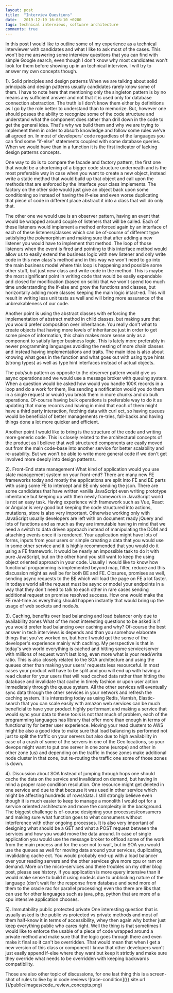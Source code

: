```yaml
---
layout: post
title:  "Interview Questions"
date:   2019-12-19 16:08:10 +0200
tags: technical interviews, software architecture
comments: true
---	
```


In this post I would like to outline some of my experience as a technical interviewer with candidates and what I like to ask most of the cases. This won't be me answering some interview questions that you can find with simple Google search, even though I don't know why most candidates won't look for them before showing up in an technical interview. I will try to answer my own concepts though.

1). Solid principles and design patterns 
When we are talking about solid principals and design patterns usually candidates rarely know some of them. I have to note here that mentioning only the singleton pattern is by no means any sufficient answer and not that it is used only for database connection abstraction. The truth is I don't know them either by definitions as I go by the role better to understand than to memorize. But, however one should posses the ability to recognize some of the code structure and understand what the component does rather than drill down in the code to get the general idea. That's why we build them and why we are trying to implement them in order to absorb knowledge and follow some rules we've all agreed on. In most of developers' code regardless of the languages you can find some "if-else" statements coupled with some database queries. When we would have than in a function it is the first indicator of lacking design patterns concepts.

One way to do is to compare the facade and factory pattern, the first one that would be a shortening of a bigger code structure underneath and is the most preferable way in case when you want to create a new object, instead write a static method that would build up that object and call upon the methods that are enforced by the interface your class implements. The factory on the other side would just give an object back upon some conditioning so instead of having the if-else and even worse duplicating that piece of code in different place abstract it into a class that will do only that. 

The other one we would use is an observer pattern, having an event that would be wrapped around couple of listeners that will be called. Each of these listeners would implement a method enforced again by an interface of each of these listeners/classes which can be of-course of different type satisfying the polymorphism and making sure that after adding a new listener you would have to implement that method. The loop of those listeners when the event is fired and pointing to this interface method would allow us to easily extend the business logic with new listener and only write code in this new class's method and in this way we won't need to go into the main business model where this loop is happening and possible some other stuff, but just new class and write code in the method. This is maybe the most significant point in writing code that would be easily expendable and closed for modification (based on solid) that we won't spend too much time understanding the if-else and grow the functions and classes, but horizontally adding more classes keeping the main logic intact-ed. This will result in writing less unit tests as well and will bring more assurance of the unbreakableness of our code. 

Another point is using the abstract classes with enforcing the implementation of abstract method in child classes, but making sure that you would prefer composition over inheritance. You really don't what to create objects that having more levels of inheritance just in order to get some piece of information, this chain makes more sense only as a component to satisfy larger business logic. This is lately more preferably in newer programming languages avoiding the nesting of more chain classes and instead having implementations and traits. The main idea is also about knowing what goes in the function and what goes out with using type hints (strong types) as well as type hint interfaces instead of actual objects.

The pub/sub pattern as opposite to the observer pattern would give us async operations and we would use a message broker with queuing system. When a question would be asked how would you handle 100K records in a loop and do a work for them, like sending a notification would you do them in a single request or would you break them in more chunks and do bulk operations. Of-course having bulk operations is preferable way to do it as updating that many records and having in mind that each of them might have a third party interaction, fetching data with curl ect, so having queues would be beneficial of better managements re-tries, fall-backs and having things done a lot more quicker and efficient.

Another point I would like to bring is the structure of the code and writing more generic code. This is closely related to the architectural concepts of the product as I believe that well structured components are easily moved out from the main code-base into another service for better scalability and re-usability. But we won't be able to write more general code if we don't get involved more deeply into design patterns.

2). Front-End state management
What kind of application would you use state management system on your front-end? There are many new FE frameworks today and mostly the applications are split into FE and BE parts with using some FE to intercept and BE only sending the json. There are some candidates that have written vanilla JavaScript even writing prototype inheritance but keeping up with then newly framework in JavaScript world is not an easy task. Having experience with framework such as Vue, React or Angular is very good but keeping the code structured into actions, mutations, store is also very important. Otherwise working only with JavaScript usually developers are left with on document ready jQuery and lots of functions and as much as they are immutable having in mind that we need a switch to data driven approach instead of manipulating the DOM and attaching events once it is rendered. Your application might have lots of forms, inputs from your users or simple creating a data that you would use in some other service and it is highly recommended that you would do it using a FE framework. It would be nearly an impossible task to do it with pure JavaScript, but on the other hand you still want to keep the using object oriented approach in your code. Usually I would like to know how functional programming is implemented beyond map, filter, reduce and this discussion might as well be for both BE and FE. Closures, promises as well, sending async requests to the BE which will load the page on FE a lot faster. In todays world all the request must be async or model your endpoints in a way that they don't need to talk to each other in rare cases sending additional request on promise resolved success. How one would make the FE real-time as everything should happen instantly that would bring up the usage of web sockets and nodeJs.

3). Caching, benefits over load balancing and load balancer only due to availability zones
What of the most interesting questions to be asked is if you would prefer load balancing over caching and why? Of-course the best answer in tech interviews is depends and than you somehow elaborate things that you've worked on, but here I would get the sense of the developer's experience mainly with caching. My perspective is that in today's web world everything is cached and hitting some service/server with millions of request won't last long, even more what is your read/write ratio. This is also closely related to the SOA architecture and using the queues other than making your users' requests less resourceful. In most cases your product will have to be split and you will end up with having a read cluster for your users that will read cached data rather than hitting the database and invalidate that cache in timely fashion or upon user action immediately through the queue system. All the other services will eventually sync data through the other services in your network and refresh the caching system. It is interesting today as using Redis, Varnish, Elastic-search that you can scale easily with amazon web services can be much beneficial to have your product highly performant and making a service that would sync your data to these tools is not that much of problem, each of the programming languages has library that offer more than enough in terms of functionality for better user experience. Moving your read clusters to AWS might be also a good idea to make sure that load balancing is performed not just to split the traffic on your servers but also due to high availability in case of a crash of some of the servers in one of the Geo locations, so your devops might want to put one server in one zone (europe) and other in other zone (us) and depending on the traffic in those zones make additional node cluster in that zone, but re-routing the traffic one some of those zones is down.

4). Discussion about SOA
Instead of jumping through hops one should cache the data on the service and invalidated on demand, but having in mind a proper race condition resolution. One resource might get deleted in one service and due to that because it was used in other service which might be affecting hundreds of rows/data. I still strongly believe even though it is much easier to keep to manage a monolith I would opt for a service oriented architecture and move the complexity in the background. The biggest challenge is of-course designing your processes/consumers and making sure what function goes to what consumers without interference with other ongoing processes. It is also very important of designing what should be a GET and what a POST request between the services and how you would move the data around. In case of single application you would use the message broker to offload some of the work from the main process and for the user not to wait, but in SOA you would use the queues as well for moving data around your services, duplicating, invalidating cache ect. You would probably end-up with a load balancer over your reading servers and the other services give more cpu or ram on demand. More on the micro-services and there troubles on my other blog post, please see history. If you application is more query intensive than it would make sense to build it using nodeJs due to unblocking nature of the language (don't wait for the response from database and send more of them to the oracle rac for parallel processing) even tho there are libs that can use for other languages such as java, php, python that are more of a cpu intensive application chooses.

5). Immutability public protected private
One interesting question that is usually asked is the public vs protected vs private methods and most of them half-know it in terms of accessibility, whey then again why bother just keep everything public who cares right. Well the thing is that sometimes I would like to enforce the usable of a piece of code wrapped around a private method and make sure that the logic goes through there and even make it final so it can't be overridden. That would mean that when I get a new version of this class or component I know that other developers won't just easily append if-else where they want but keep it strictly and make sure they override what needs to be overridden with keeping backwards compatibility.


Those are also other topic of discussions, for one last thing this is a screen-shot of rules to live by in code reviews
![race-condition]({{ site.url }}/public/images/code_review_concepts.png)
